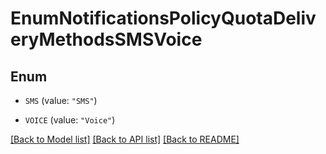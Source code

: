 # EnumNotificationsPolicyQuotaDeliveryMethodsSMSVoice

## Enum


* `SMS` (value: `"SMS"`)

* `VOICE` (value: `"Voice"`)


[[Back to Model list]](../README.md#documentation-for-models) [[Back to API list]](../README.md#documentation-for-api-endpoints) [[Back to README]](../README.md)


